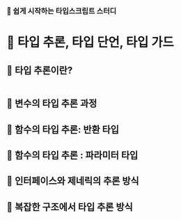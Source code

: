 ### 📘 쉽게 시작하는 타입스크립트 스터디  

# 🚀 타입 추론, 타입 단언, 타입 가드

## 📌 타입 추론이란? 




```ts

```




## 📌 변수의 타입 추론 과정


## 📌 함수의 타입 추론: 반환 타입


## 📌 함수의 타입 추론 : 파라미터 타입


## 📌 인터페이스와 제네릭의 추론 방식



## 📌 복잡한 구조에서 타입 추론 방식
